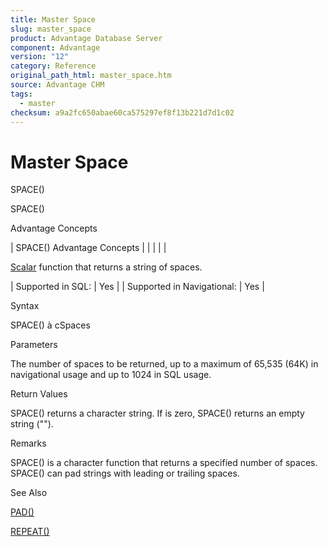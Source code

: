 ```yaml
---
title: Master Space
slug: master_space
product: Advantage Database Server
component: Advantage
version: "12"
category: Reference
original_path_html: master_space.htm
source: Advantage CHM
tags:
  - master
checksum: a9a2fc650abae60ca575297ef8f13b221d7d1c02
---
```


# Master Space

SPACE()

SPACE()

Advantage Concepts

| SPACE()  Advantage Concepts |  |  |  |  |

[Scalar](master_supported_scalar_functions.md) function that returns a string of spaces.

| Supported in SQL: | Yes |
| Supported in Navigational: | Yes |

Syntax

SPACE(<nCount>) à cSpaces

Parameters

<nCount> The number of spaces to be returned, up to a maximum of 65,535 (64K) in navigational usage and up to 1024 in SQL usage.

Return Values

SPACE() returns a character string. If <nCount> is zero, SPACE() returns an empty string ("").

Remarks

SPACE() is a character function that returns a specified number of spaces. SPACE() can pad strings with leading or trailing spaces.

See Also

[PAD()](master_pad.md)

[REPEAT()](master_repeat.md)
